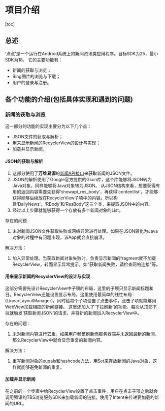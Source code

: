 # 项目介绍
[toc]
## 总述
‘点点’是一个运行在Android系统上的新闻资讯类应用程序。目标SDK为25，最小SDK为18，
它的主要功能有：
- 新闻的获取与浏览；
- Bing图片的浏览与下载；
- 用户的登录与注册。

## 各个功能的介绍(包括具体实现和遇到的问题)
### 新闻的获取与浏览
这一部分的功能的实现主要分为以下几个点：
- JSON文件的获取与解析；
- 用来显示新闻的RecyclerView的设计与实现；
- 加载并显示新闻。

#### JSON的获取与解析
1. 这部分使用了**万维易源**的[新闻API接口](https://www.showapi.com/apiGateway/view?apiCode=109)来获取新闻的JSON文件。
2. JSON的解析使用了Google官方提供的Gson库，这个库能够将JSON转为Java对象，同样能够将Java对象转为JSON。
从JSON结构来看，想要获得有用的返回内容需要先获得‘showapi_res_body’，再获得‘contentlist’，才能够获得能够后续放在RecyclerView子项中的内容。所以构建‘DailyNews’，‘RBody’和‘ResBody’这三个类，来提取JSON中的内容。
3. 经过以上步骤就能够获得一个存放有多个新闻对象的List。

存在的问题
1. 未对新闻JSON文件获取失败或网络异常进行处理。如果在JSON转化为Java对象的过程中有问题出现，该App就会直接崩溃。

解决方法：
1. 加入异常处理。当获取新闻对象失败时，负责显示新闻的fragment就不加载RecyclerView，转而显示异常提示，如“获取新闻失败，请检查网络连接”等。

#### 用来显示新闻的RecyclerView的设计与实现
这部分需要先设计RecyclerView中子项的布局，这里的子项只显示新闻标题和日。RecyclerView还能设置显示布局，这里使用最简单的线性布局(LinearLayoutManager)。同时给每个子项设置了点击事件，点击子项就能够用WebView加载相应的新闻链接。
这里还加入了‘下拉刷新’的功能，每次从顶部下拉就触发‘获取新闻JSON’的请求，并将新的新闻加入RecyclerView中。

存在的问题：
1. 未对新闻内容进行去重。如果用户频繁刷新而服务器端并未返回最新的新闻，那么RecyclerView中就会显示重复的新闻内容。

解决方法：
1. 重写新闻对象的euqals和hashcode方法，用Set来存放新闻的Java对象，这样就能够避免新闻的重复。

#### 加载并显示新闻
在之前的一个步骤中给RecyclerView设置了点击事件，用户在点击子项之后就会调用腾讯的TBS浏览服务SDK来加载新闻的链接。使用了Intent来传递要加载的新闻的URL。



